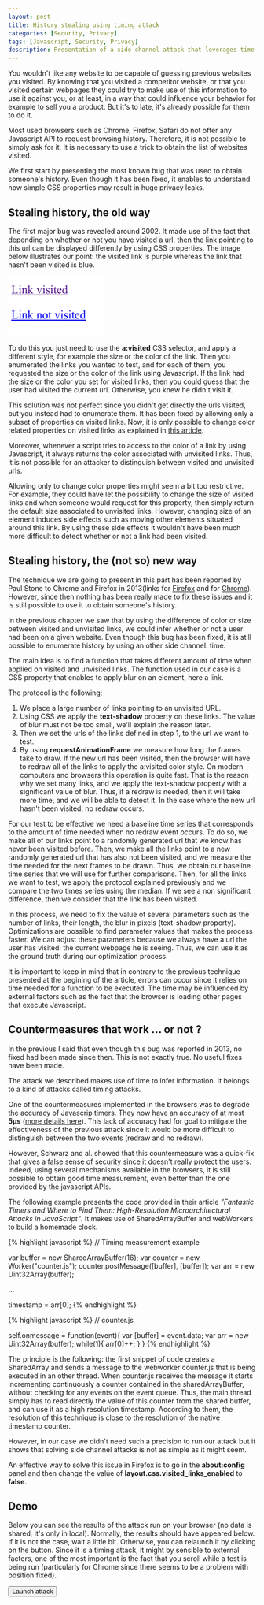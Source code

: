 ```yaml
---
layout: post
title: History stealing using timing attack
categories: [Security, Privacy]
tags: [Javascript, Security, Privacy]
description: Presentation of a side channel attack that leverages time to deduce if a user has visited a link or not. 
---
```


<style type="text/css">
#test-area {
    	position:fixed;
	top: 0; left: 0;
	right: 0; bottom: 0;
-webkit-transform: translate3d(0, 0, 0);
-webkit-backface-visibility: hidden;
-webkit-transform: translateZ(0);
-webkit-perspective: 1000;
	z-index: -1;
	filter: blur(15px) blur(15px) ;
	-webkit-filter: blur(15px) blur(15px) ;
	pointer-events: none;
}

#test-area a:visited{
	color:red;
}

#test-area a:visited, #links a:visited {
  	color: red;
}
#links > li::before {
	  font-family: monospace;
	  margin-right: 5px;
	  content: "[ ]";
}
#links > li.visited::before {
  	content: "[v]";
}
.details {
	  font-size: 80%;
	  color: gray;
}
</style>


You wouldn't like any website to be capable of guessing previous websites you visited. 
By knowing that you visited a competitor website, or that you visited certain webpages they could try to make use of this information to use it against you, or at least, in a way that could influence your behavior for example to sell you a product.
But it's to late, it's already possible for them to do it.

Most used browsers such as Chrome, Firefox, Safari do not offer any Javascript API to request browsing history.
Therefore, it is not possible to simply ask for it.
It is necessary to use a trick to obtain the list of websites visited.

We first start by presenting the most known bug that was used to obtain someone's history.
Even though it has been fixed, it enables to understand how simple CSS properties may result in huge privacy leaks.

## Stealing history, the old way

The first major bug was revealed around 2002.
It made use of the fact that depending on whether or not you have visited a url, then the link pointing to this url can be displayed differently by using CSS properties.
The image below illustrates our point: the visited link is purple whereas the link that hasn't been visited is blue.

<img src="/assets/media/links_visited.png"/>

To do this you just need to use the **a:visited** CSS selector, and apply a different style, for example the size or the color of the link.
Then you enumerated the links you wanted to test, and for each of them, you requested the size or the color of the link using Javascript.
If the link had the size or the color you set for visited links, then you could guess that the user had visited the current url.
Otherwise, you knew he didn't visit it.

This solution was not perfect since you didn't get directly the urls visited, but you instead had to enumerate them.
It has been fixed by allowing only a subset of properties on visited links.
Now, it is only possible to change color related properties on visited links as explained in <a href="https://developer.mozilla.org/en-US/docs/Web/CSS/Privacy_and_the_:visited_selector">this article</a>.

Moreover, whenever a script tries to access to the color of a link by using Javascript, it always returns the color associated with unvisited links.
Thus, it is not possible for an attacker to distinguish between visited and unvisited urls.

Allowing only to change color properties might seem a bit too restrictive. 
For example, they could have let the possibility to change the size of visited links and when someone would request for this property, then simply return the default size associated to unvisited links.
However, changing size of an element induces side effects such as moving other elements situated around this link.
By using these side effects it wouldn't have been much more difficult to detect whether or not a link had been visited. 

## Stealing history, the (not so) new way

The technique we are going to present in this part has been reported by Paul Stone to Chrome and Firefox in 2013(links for <a href="https://bugzilla.mozilla.org/show_bug.cgi?id=884270">Firefox</a> and for <a href="https://bugs.chromium.org/p/chromium/issues/detail?id=252165">Chrome</a>).
However, since then nothing has been really made to fix these issues and it is still possible to use it to obtain someone's history.

In the previous chapter we saw that by using the difference of color or size between visited and unvisited links, we could infer whether or not a user had been on a given website.
Even though this bug has been fixed, it is still possible to enumerate history by using an other side channel: time.

The main idea is to find a function that takes different amount of time when applied on visited and unvisited links.
The function used in our case is a CSS property that enables to apply blur on an element, here a link.

The protocol is the following:

1. We place a large number of links pointing to an unvisited URL.
2. Using CSS we apply the **text-shadow** property on these links. The value of blur must not be too small, we'll explain the reason later.
3. Then we set the urls of the links defined in step 1, to the url we want to test.
4. By using **requestAnimationFrame** we measure how long the frames take to draw. If the new url has been visited, then the browser will have to redraw all of the links to apply the a:visited color style. On modern computers and browsers this operation is quite fast. That is the reason why we set many links, and we apply the text-shadow property with a significant value of blur. Thus, if a redraw is needed, then it will take more time, and we will be able to detect it. In the case where the new url hasn't been visited, no redraw occurs.

For our test to be effective we need a baseline time series that corresponds to the amount of time needed when no redraw event occurs.
To do so, we make all of our links point to a randomly generated url that we know has never been visited before.
Then, we make all the links point to a new randomly generated url that has also not been visited, and we measure the time needed for the next frames to be drawn.
Thus, we obtain our baseline time series that we will use for further comparisons.
Then, for all the links we want to test, we apply the protocol explained previously and we compare the two times series using the median.
If we see a non significant difference, then we consider that the link has been visited.

In this process, we need to fix the value of several parameters such as the number of links, their length, the blur in pixels (text-shadow property).
Optimizations are possible to find parameter values that makes the process faster.
We can adjust these parameters because we always have a url the user has visited: the current webpage he is seeing.
Thus, we can use it as the ground truth during our optimization process.

It is important to keep in mind that in contrary to the previous technique presented at the begining of the article, errors can occur since it relies on time needed for a function to be executed.
The time may be influenced by external factors such as the fact that the browser is loading other pages that execute Javascript.

## Countermeasures that work ... or not ?

In the previous I said that even though this bug was reported in 2013, no fixed had been made since then.
This is not exactly true. 
No useful fixes have been made.

The attack we described makes use of time to infer information.
It belongs to a kind of attacks called timing attacks.

One of the countermeasures implemented in the browsers was to degrade the accuracy of Javascrip timers.
They now have an accuracy of at most **5µs** (<a href="https://developer.mozilla.org/en-US/docs/Web/API/Resource_Timing_API">more details here</a>).
This lack of accuracy had for goal to mitigate the effectiveness of the previous attack since it would be more difficult to distinguish between the two events (redraw and no redraw).

However, Schwarz and al. showed that this countermeasure was a quick-fix that gives a false sense of security since it doesn't really protect the users.
Indeed, using several mechanisms available in the browsers, it is still possible to obtain good time measurement, even better than the one provided by the javascript APIs.

The following example presents the code provided in their article *"Fantastic Timers and Where to Find Them: High-Resolution Microarchitectural Attacks in JavaScript"*.
It makes use of SharedArrayBuffer and webWorkers to build a homemade clock.

{% highlight javascript %}
// Timing measurement example

var buffer = new SharedArrayBuffer(16);
var counter = new Worker("counter.js");
counter.postMessage([buffer], [buffer]);
var arr = new Uint32Array(buffer);

...

timestamp = arr[0];
{% endhighlight %}

{% highlight javascript %}
// counter.js

self.onmessage = function(event){
	var [buffer] = event.data;
	var arr = new Uint32Array(buffer);
	while(1){
		arr[0]++;
	}
}
{% endhighlight %}

The principle is the following: the first snippet of code creates a SharedArray and sends a message to the webworker counter.js that is being executed in an other thread.
When counter.js receives the message it starts incrementing continuously a counter contained in the sharedArrayBuffer, without checking for any events on the event queue.
Thus, the main thread simply has to read directly the value of this counter from the shared buffer, and can use it as a high resolution timestamp.
According to them, the resolution of this technique is close to the resolution of the native timestamp counter.

However, in our case we didn't need such a precision to run our attack but it shows that solving side channel attacks is not as simple as it might seem.

An effective way to solve this issue in Firefox is to go in the **about:config** panel and then change the value of **layout.css.visited_links_enabled** to **false**.

## Demo

Below you can see the results of the attack run on your browser (no data is shared, it's only in local).
Normally, the results should have appeared below.
If it is not the case, wait a little bit.
Otherwise, you can relaunch it by clicking on the button.
Since it is a timing attack, it might by sensible to external factors, one of the most important is the fact that you scroll while a test is being run (particularly for Chrome since there seems to be a problem with position:fixed).

<button id="launch-test">Launch attack</button>
<div id="wait-area"></div>
<div id="test-area"></div>
<ul id="links"></ul>


<script src='/assets/js/stealhist.js' type="text/javascript"></script>
